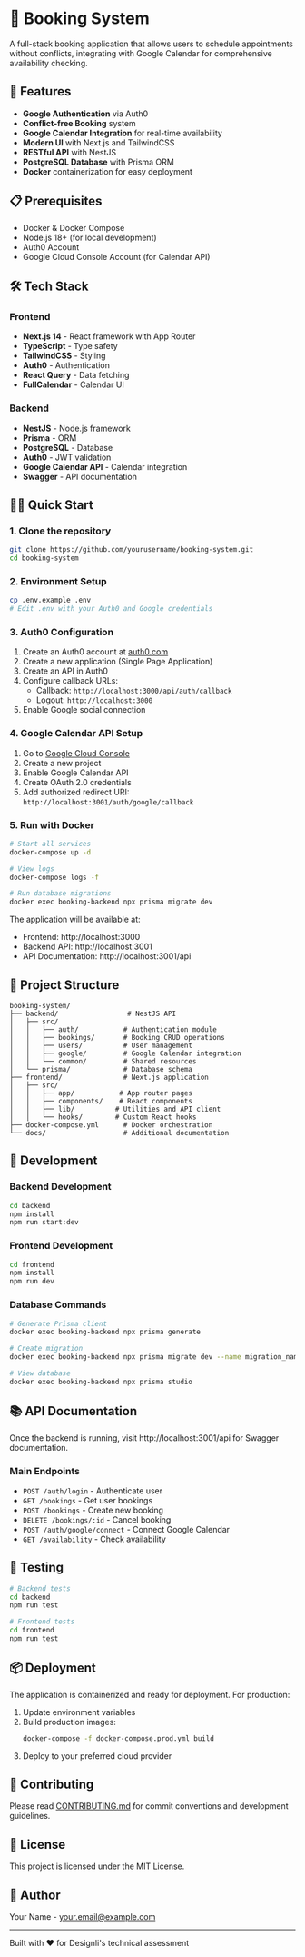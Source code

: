 # 📅 Booking System

A full-stack booking application that allows users to schedule appointments without conflicts, integrating with Google Calendar for comprehensive availability checking.

## 🚀 Features

- **Google Authentication** via Auth0
- **Conflict-free Booking** system
- **Google Calendar Integration** for real-time availability
- **Modern UI** with Next.js and TailwindCSS
- **RESTful API** with NestJS
- **PostgreSQL Database** with Prisma ORM
- **Docker** containerization for easy deployment

## 📋 Prerequisites

- Docker & Docker Compose
- Node.js 18+ (for local development)
- Auth0 Account
- Google Cloud Console Account (for Calendar API)

## 🛠️ Tech Stack

### Frontend

- **Next.js 14** - React framework with App Router
- **TypeScript** - Type safety
- **TailwindCSS** - Styling
- **Auth0** - Authentication
- **React Query** - Data fetching
- **FullCalendar** - Calendar UI

### Backend

- **NestJS** - Node.js framework
- **Prisma** - ORM
- **PostgreSQL** - Database
- **Auth0** - JWT validation
- **Google Calendar API** - Calendar integration
- **Swagger** - API documentation

## 🏃‍♂️ Quick Start

### 1. Clone the repository

```bash
git clone https://github.com/yourusername/booking-system.git
cd booking-system
```

### 2. Environment Setup

```bash
cp .env.example .env
# Edit .env with your Auth0 and Google credentials
```

### 3. Auth0 Configuration

1. Create an Auth0 account at [auth0.com](https://auth0.com)
2. Create a new application (Single Page Application)
3. Create an API in Auth0
4. Configure callback URLs:
   - Callback: `http://localhost:3000/api/auth/callback`
   - Logout: `http://localhost:3000`
5. Enable Google social connection

### 4. Google Calendar API Setup

1. Go to [Google Cloud Console](https://console.cloud.google.com)
2. Create a new project
3. Enable Google Calendar API
4. Create OAuth 2.0 credentials
5. Add authorized redirect URI: `http://localhost:3001/auth/google/callback`

### 5. Run with Docker

```bash
# Start all services
docker-compose up -d

# View logs
docker-compose logs -f

# Run database migrations
docker exec booking-backend npx prisma migrate dev
```

The application will be available at:

- Frontend: http://localhost:3000
- Backend API: http://localhost:3001
- API Documentation: http://localhost:3001/api

## 📁 Project Structure

```
booking-system/
├── backend/                 # NestJS API
│   ├── src/
│   │   ├── auth/           # Authentication module
│   │   ├── bookings/       # Booking CRUD operations
│   │   ├── users/          # User management
│   │   ├── google/         # Google Calendar integration
│   │   └── common/         # Shared resources
│   └── prisma/             # Database schema
├── frontend/               # Next.js application
│   ├── src/
│   │   ├── app/           # App router pages
│   │   ├── components/    # React components
│   │   ├── lib/          # Utilities and API client
│   │   └── hooks/        # Custom React hooks
├── docker-compose.yml      # Docker orchestration
└── docs/                   # Additional documentation
```

## 🔧 Development

### Backend Development

```bash
cd backend
npm install
npm run start:dev
```

### Frontend Development

```bash
cd frontend
npm install
npm run dev
```

### Database Commands

```bash
# Generate Prisma client
docker exec booking-backend npx prisma generate

# Create migration
docker exec booking-backend npx prisma migrate dev --name migration_name

# View database
docker exec booking-backend npx prisma studio
```

## 📚 API Documentation

Once the backend is running, visit http://localhost:3001/api for Swagger documentation.

### Main Endpoints

- `POST /auth/login` - Authenticate user
- `GET /bookings` - Get user bookings
- `POST /bookings` - Create new booking
- `DELETE /bookings/:id` - Cancel booking
- `POST /auth/google/connect` - Connect Google Calendar
- `GET /availability` - Check availability

## 🧪 Testing

```bash
# Backend tests
cd backend
npm run test

# Frontend tests
cd frontend
npm run test
```

## 📦 Deployment

The application is containerized and ready for deployment. For production:

1. Update environment variables
2. Build production images:
   ```bash
   docker-compose -f docker-compose.prod.yml build
   ```
3. Deploy to your preferred cloud provider

## 🤝 Contributing

Please read [CONTRIBUTING.md](CONTRIBUTING.md) for commit conventions and development guidelines.

## 📄 License

This project is licensed under the MIT License.

## 👥 Author

Your Name - [your.email@example.com](mailto:your.email@example.com)

---

Built with ❤️ for Designli's technical assessment
